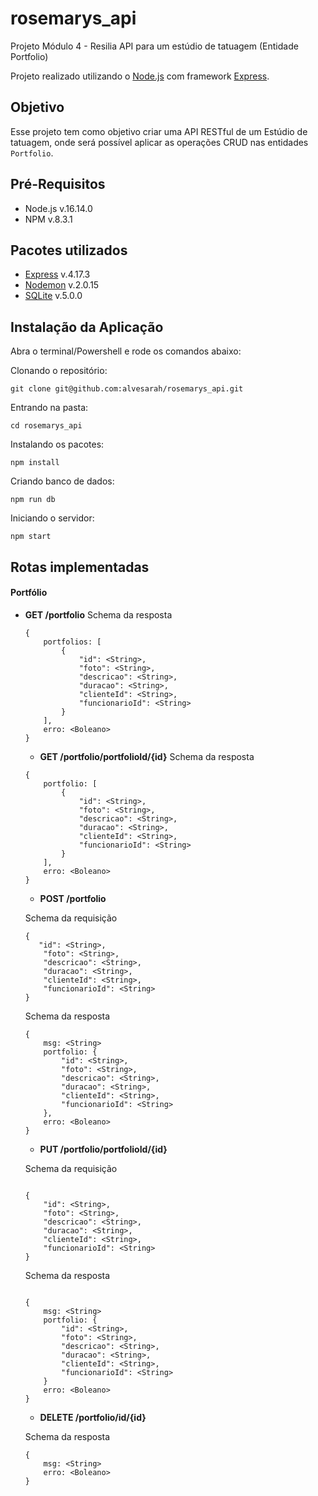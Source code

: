# rosemarys_api
Projeto Módulo 4 - Resilia
API para um estúdio de tatuagem (Entidade Portfolio)

Projeto realizado utilizando o [Node.js](https://nodejs.org/en/) com framework [Express](https://expressjs.com/).

## Objetivo
Esse projeto tem como objetivo criar uma API RESTful de um Estúdio de tatuagem, onde será possível aplicar as operações CRUD nas entidades `Portfolio`.

## Pré-Requisitos
* Node.js  v.16.14.0
* NPM v.8.3.1

## Pacotes utilizados
* [Express](https://www.npmjs.com/package/express) v.4.17.3
* [Nodemon](https://www.npmjs.com/package/nodemon) v.2.0.15
* [SQLite](https://www.npmjs.com/package/sqlite3)  v.5.0.0

## Instalação da Aplicação

Abra o terminal/Powershell e rode os comandos abaixo:

Clonando o repositório:
```
git clone git@github.com:alvesarah/rosemarys_api.git
```
Entrando na pasta:
```
cd rosemarys_api
```

Instalando os pacotes:
```
npm install
```

Criando banco de dados:
```
npm run db
```

Iniciando o servidor:
```
npm start
```

## Rotas implementadas
#### Portfólio
 * **GET /portfolio**
    Schema da resposta
    ```
    {
        portfolios: [
            {
                "id": <String>,
                "foto": <String>,
                "descricao": <String>,
                "duracao": <String>,
                "clienteId": <String>,
                "funcionarioId": <String>
            }
        ],
        erro: <Boleano>
    }
    ```

    * **GET /portfolio/portfolioId/{id}**
    Schema da resposta
    ```
    {
        portfolio: [
            {
                "id": <String>,
                "foto": <String>,
                "descricao": <String>,
                "duracao": <String>,
                "clienteId": <String>,
                "funcionarioId": <String>
            }
        ],
        erro: <Boleano>
    }
    ```

    * **POST /portfolio**

    Schema da requisição
    ```
    {
       "id": <String>,
        "foto": <String>,
        "descricao": <String>,
        "duracao": <String>,
        "clienteId": <String>,
        "funcionarioId": <String>
    }
    ```

    Schema da resposta
    ```
    {
        msg: <String>
        portfolio: {
            "id": <String>,
            "foto": <String>,
            "descricao": <String>,
            "duracao": <String>,
            "clienteId": <String>,
            "funcionarioId": <String>
        },
        erro: <Boleano>
    }
    ```

    * **PUT /portfolio/portfolioId/{id}**
    
    Schema da requisição
    ```

    {
        "id": <String>,
        "foto": <String>,
        "descricao": <String>,
        "duracao": <String>,
        "clienteId": <String>,
        "funcionarioId": <String>
    }
    ```

    Schema da resposta
    ```

    {
        msg: <String>
        portfolio: {
            "id": <String>,
            "foto": <String>,
            "descricao": <String>,
            "duracao": <String>,
            "clienteId": <String>,
            "funcionarioId": <String>
        }
        erro: <Boleano>
    }
    ```

    * **DELETE /portfolio/id/{id}**

    Schema da resposta
    ```
    {
        msg: <String>
        erro: <Boleano>
    }